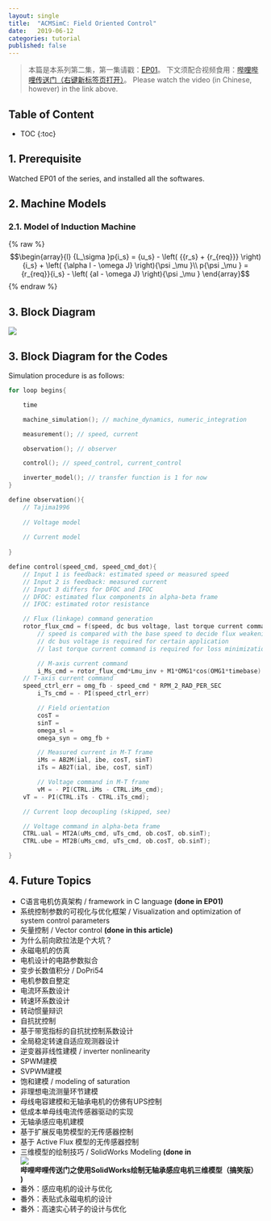 ```yaml
---
layout: single
title:  "ACMSimC: Field Oriented Control"
date:   2019-06-12
categories: tutorial
published: false
---
```


> 本篇是本系列第二集，第一集请戳：[EP01](https://horychen.github.io/tutorial/AC-Machine-Simulation-Framework-in-C/)。
> 下文须配合视频食用：[哔哩哔哩传送门（右键新标签页打开）](?)。
> Please watch the video (in Chinese, however) in the link above.

## Table of Content

* TOC
{:toc}

## 1. Prerequisite
Watched EP01 of the series, and installed all the softwares.

## 2. Machine Models

### 2.1. Model of Induction Machine

{% raw %}
$$\begin{array}{l}
{L_\sigma }p{i_s} = {u_s} - \left( {{r_s} + {r_{req}}} \right){i_s} + \left( {\alpha I - \omega J} \right){\psi _\mu }\\
p{\psi _\mu } = {r_{req}}{i_s} - \left( {aI - \omega J} \right){\psi _\mu }
\end{array}$$
{% endraw %}

## 3. Block Diagram

![](https://i.imgur.com/2MELGRx.png)

## 3. Block Diagram for the Codes

Simulation procedure is as follows:

```c
for loop begins{

    time

    machine_simulation(); // machine_dynamics, numeric_integration

    measurement(); // speed, current

    observation(); // observer 

    control(); // speed_control, current_control

    inverter_model(); // transfer function is 1 for now
}
```
```c
define observation(){
    // Tajima1996
    
    // Voltage model
    
    // Current model
    
}
```



```c
define control(speed_cmd, speed_cmd_dot){
    // Input 1 is feedback: estimated speed or measured speed
    // Input 2 is feedback: measured current 
    // Input 3 differs for DFOC and IFOC
    // DFOC: estimated flux components in alpha-beta frame
    // IFOC: estimated rotor resistance

    // Flux (linkage) command generation
    rotor_flux_cmd = f(speed, dc bus voltage, last torque current command)
        // speed is compared with the base speed to decide flux weakening or not
        // dc bus voltage is required for certain application
        // last torque current command is required for loss minimization

        // M-axis current command 
        i_Ms_cmd = rotor_flux_cmd*Lmu_inv + M1*OMG1*cos(OMG1*timebase) / rreq;
    // T-axis current command
    speed_ctrl_err = omg_fb - speed_cmd * RPM_2_RAD_PER_SEC
        i_Ts_cmd = - PI(speed_ctrl_err)

        // Field orientation
        cosT = 
        sinT = 
        omega_sl = 
        omega_syn = omg_fb + 

        // Measured current in M-T frame
        iMs = AB2M(ial, ibe, cosT, sinT)
        iTs = AB2T(ial, ibe, cosT, sinT)

        // Voltage command in M-T frame
        vM = - PI(CTRL.iMs - CTRL.iMs_cmd);
    vT = - PI(CTRL.iTs - CTRL.iTs_cmd);

    // Current loop decoupling (skipped, see)

    // Voltage command in alpha-beta frame
    CTRL.ual = MT2A(uMs_cmd, uTs_cmd, ob.cosT, ob.sinT);
    CTRL.ube = MT2B(uMs_cmd, uTs_cmd, ob.cosT, ob.sinT);

}
```

## 4. Future Topics

* C语言电机仿真架构 / framework in C language **(done in EP01)**
* 系统控制参数的可视化与优化框架 / Visualization and optimization of system control parameters
* 矢量控制 / Vector control **(done in this article)**
* 为什么前向欧拉法是个大坑？
* 永磁电机的仿真
* 电机设计的电路参数拟合
* 变步长数值积分 / DoPri54
* 电机参数自整定
* 电流环系数设计
* 转速环系数设计
* 转动惯量辩识
* 自抗扰控制
* 基于带宽指标的自抗扰控制系数设计
* 全局稳定转速自适应观测器设计
* 逆变器非线性建模 / inverter nonlinearity
* SPWM建模
* SVPWM建模
* 饱和建模 / modeling of saturation
* 非理想电流测量环节建模
* 母线电容建模和无轴承电机的仿佛有UPS控制
* 低成本单母线电流传感器驱动的实现
* 无轴承感应电机建模
* 基于扩展反电势模型的无传感器控制
* 基于 Active Flux 模型的无传感器控制
* 三维模型的绘制技巧 / SolidWorks Modeling **(done in ![哔哩哔哩传送门之使用SolidWorks绘制无轴承感应电机三维模型（搞笑版）](https://www.bilibili.com/video/av55227896))**
* 番外：感应电机的设计与优化
* 番外：表贴式永磁电机的设计
* 番外：高速实心转子的设计与优化

